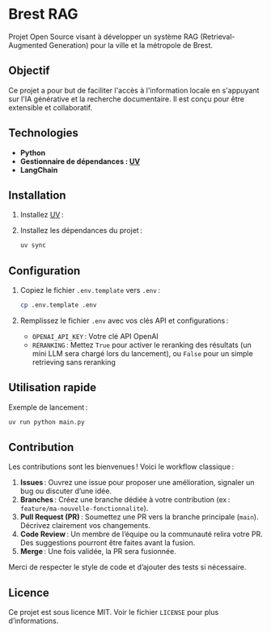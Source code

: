 
# Brest RAG

Projet Open Source visant à développer un système RAG (Retrieval-Augmented Generation) pour la ville et la métropole de Brest.

## Objectif
Ce projet a pour but de faciliter l'accès à l'information locale en s'appuyant sur l'IA générative et la recherche documentaire. Il est conçu pour être extensible et collaboratif.

## Technologies
- **Python**
- **Gestionnaire de dépendances : [UV](https://github.com/astral-sh/uv)**
- **LangChain**

## Installation
1. Installez [UV](https://github.com/astral-sh/uv) :

2. Installez les dépendances du projet :
	```bash
	uv sync
	```

## Configuration
1. Copiez le fichier `.env.template` vers `.env` :
	```bash
	cp .env.template .env
	```

2. Remplissez le fichier `.env` avec vos clés API et configurations :
	- `OPENAI_API_KEY` : Votre clé API OpenAI
	- `RERANKING` : Mettez `True` pour activer le reranking des résultats (un mini LLM sera chargé lors du lancement), ou `False` pour un simple retrieving sans reranking

## Utilisation rapide
Exemple de lancement :
```bash
uv run python main.py
```

## Contribution
Les contributions sont les bienvenues ! Voici le workflow classique :

1. **Issues** : Ouvrez une issue pour proposer une amélioration, signaler un bug ou discuter d’une idée.
2. **Branches** : Créez une branche dédiée à votre contribution (ex : `feature/ma-nouvelle-fonctionnalite`).
3. **Pull Request (PR)** : Soumettez une PR vers la branche principale (`main`). Décrivez clairement vos changements.
4. **Code Review** : Un membre de l’équipe ou la communauté relira votre PR. Des suggestions pourront être faites avant la fusion.
5. **Merge** : Une fois validée, la PR sera fusionnée.

Merci de respecter le style de code et d’ajouter des tests si nécessaire.

## Licence
Ce projet est sous licence MIT. Voir le fichier `LICENSE` pour plus d’informations.

